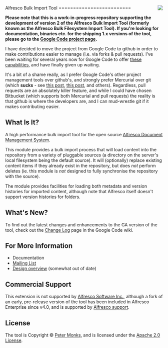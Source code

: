 <img align="right" src="http://www.alfresco.com/images/alfresco-logo.png">
Alfresco Bulk Import Tool
=========================

**Please note that this is a work-in-progress repository supporting the development of version 2 of the Alfresco Bulk Import Tool (formerly known as the Alfresco Bulk Filesystem Import Tool).  If you're looking for documentation, binaries etc. for the shipping 1.x versions of the tool, please go to the [Google Code project page](https://code.google.com/p/alfresco-bulk-filesystem-import/).**

I have decided to move the project from Google Code to github in order to make contributions easier to manage (i.e. via forks & pull requests).  I've been waiting for several years now for Google Code to offer [these capabilities](https://code.google.com/p/support/issues/detail?id=4753), and have finally given up waiting.

It's a bit of a shame really, as I prefer Google Code's other project management tools over github's, and strongly prefer Mercurial over git (which **sucks** - see [this post](http://steveko.wordpress.com/2012/02/24/10-things-i-hate-about-git/), [this post](http://jordi.inversethought.com/blog/i-hate-git/), and others).  Regardless, pull requests are an absolutely killer feature, and while I could have chosen Bitbucket (which supports both Mercurial and pull requests) the reality is that github is where the developers are, and I can mud-wrestle git if it makes contributing easier.

What Is It?
-----------
A high performance bulk import tool for the open source [Alfresco Document Management System](http://www.alfresco.org/).

This module provides a bulk import process that will load content into the repository from a variety of pluggable sources (a directory on the server's local filesystem being the default source).  It will (optionally) replace existing content items if they already exist in the repository, but does _not_ perform deletes (ie. this module is _not_ designed to fully synchronise the repository with the source).

The module provides facilities for loading both metadata and version histories for imported content, although note that Alfresco itself doesn't support version histories for folders.

What's New?
-----------
To find out the latest changes and enhancements to the GA version of the tool, check out the [Change Log](http://code.google.com/p/alfresco-bulk-filesystem-import/wiki/ChangeLog) page in the Google Code wiki.

For More Information
--------------------
 * Documentation
 * [Mailing List](https://groups.google.com/forum/#!forum/alfresco-bulk-filesystem-import)
 * [Design overview](http://blogs.alfresco.com/wp/pmonks/2009/10/22/bulk-import-from-a-filesystem/) (somewhat out of date)

Commercial Support
------------------
This extension is not supported by [Alfresco Software Inc.](http://www.alfresco.com/), although a fork of an early, pre-release version of the tool has been included in Alfresco Enterprise since v4.0, and is supported by [Alfresco support](http://support.alfresco.com).

License
-------
The tool is Copyright © [Peter Monks](mailto:pmonks@gmail.com), and is licensed under the [Apache 2.0 License](http://www.apache.org/licenses/LICENSE-2.0.html).
